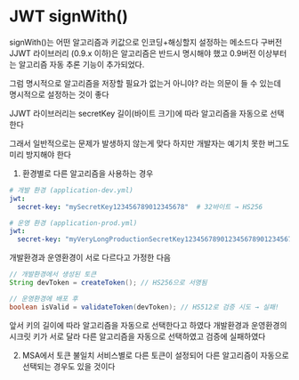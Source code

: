 # JWT signWith()

signWith()는 어떤 알고리즘과 키값으로 인코딩+해싱할지 설정하는 메소드다
구버전 JJWT 라이브러리 (0.9.x 이하)은 알고리즘은 반드시 명시해야 했고
0.9버전 이상부터는 알고리즘 자동 추론 기능이 추가되었다.

그럼 명시적으로 알고리즘을 저장할 필요가 없는거 아니야? 라는 의문이 들 수 있는데
명시적으로 설정하는 것이 좋다

JJWT 라이브러리는 secretKey 길이(바이트 크기)에 따라 알고리즘을 자동으로 선택한다

그래서 일반적으로는 문제가 발생하지 않는게 맞다
하지만 개발자는 예기치 못한 버그도 미리 방지해야 한다

1. 환경별로 다른 알고리즘을 사용하는 경우
```yaml
# 개발 환경 (application-dev.yml)
jwt:
  secret-key: "mySecretKey123456789012345678"  # 32바이트 → HS256

# 운영 환경 (application-prod.yml)  
jwt:
  secret-key: "myVeryLongProductionSecretKey123456789012345678901234567890123456"  # 64바이트 → HS512
```

개발환경과 운영환경이 서로 다르다고 가정한 다음
```java
// 개발환경에서 생성된 토큰
String devToken = createToken(); // HS256으로 서명됨

// 운영환경에 배포 후
boolean isValid = validateToken(devToken); // HS512로 검증 시도 → 실패!
```
앞서 키의 길이에 따라 알고리즘을 자동으로 선택한다고 하였다
개발환경과 운영환경의 시크릿 키가 서로 달라 다른 알고리즘을 자동으로 선택하였고 검증에 실패하였다

2. MSA에서 토큰 불일치
서비스별로 다른 토큰이 설정되어 다른 알고리즘이 자동으로 선택되는 경우도 있을 것이다